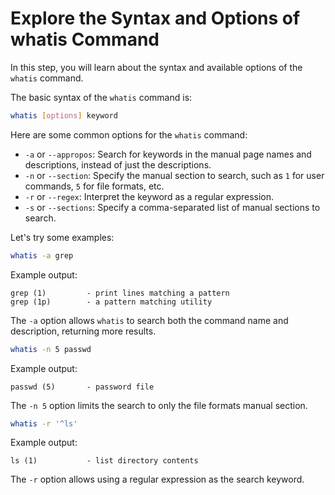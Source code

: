 # Explore the Syntax and Options of whatis Command

In this step, you will learn about the syntax and available options of the `whatis` command.

The basic syntax of the `whatis` command is:

```bash
whatis [options] keyword
```

Here are some common options for the `whatis` command:

- `-a` or `--appropos`: Search for keywords in the manual page names and descriptions, instead of just the descriptions.
- `-n` or `--section`: Specify the manual section to search, such as `1` for user commands, `5` for file formats, etc.
- `-r` or `--regex`: Interpret the keyword as a regular expression.
- `-s` or `--sections`: Specify a comma-separated list of manual sections to search.

Let's try some examples:

```bash
whatis -a grep
```

Example output:

```
grep (1)         - print lines matching a pattern
grep (1p)        - a pattern matching utility
```

The `-a` option allows `whatis` to search both the command name and description, returning more results.

```bash
whatis -n 5 passwd
```

Example output:

```
passwd (5)       - password file
```

The `-n 5` option limits the search to only the file formats manual section.

```bash
whatis -r '^ls'
```

Example output:

```
ls (1)           - list directory contents
```

The `-r` option allows using a regular expression as the search keyword.
